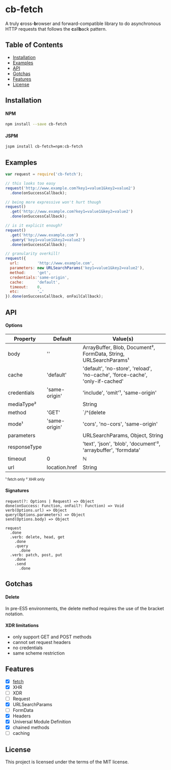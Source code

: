 # cb-fetch

A truly **c**ross-**b**rowser and forward-compatible library to do asynchronous HTTP requests that follows the **c**all**b**ack pattern.

## Table of Contents
  - [Installation](#installation)
  - [Examples](#examples)
  - [API](#api)
  - [Gotchas](#gotchas)
  - [Features](#features)
  - [License](#license)

## Installation
#### NPM
```sh
npm install --save cb-fetch
```
#### JSPM
```sh
jspm install cb-fetch=npm:cb-fetch
```
## Examples
```js
var request = require('cb-fetch');

// this looks too easy
request('http://www.example.com?key1=value1&key2=value2')
  .done(onSuccessCallback);

// being more expressive won't hurt though
request()
  .get('http://www.example.com?key1=value1&key2=value2')
  .done(onSuccessCallback);

// is it explicit enough?
request()
  .get('http://www.example.com')
  .query('key1=value1&key2=value2')
  .done(onSuccessCallback);

// granularity overkill!
request({
  url:        'http://www.example.com',
  parameters: new URLSearchParams('key1=value1&key2=value2'),
  method:     'get',
  credentials:'same-origin',
  cache:      'default',
  timeout:    0,
  etc:        '…'
}).done(onSuccessCallback, onFailCallback);
```
## API
#### Options
Property | Default | Value(s)
---------| ------- | --------
body         | ''            | ArrayBuffer, Blob, Document², FormData, String, URLSearchParams¹
cache        | 'default'     | 'default', 'no-store', 'reload', 'no-cache', 'force-cache', 'only-if-cached' 
credentials  | 'same-origin' | 'include', 'omit'¹, 'same-origin'
mediaType²   |               | String
method       | 'GET'         | `/^(delete|get|head|patch|post|put)$/i`
mode¹        | 'same-origin' | 'cors', 'no-cors', 'same-origin'
parameters   |               | URLSearchParams, Object, String
responseType |               | 'text', 'json', 'blob', 'document'², 'arraybuffer', 'formdata'
timeout      | 0             | ℕ
url          | location.href | String

<sup>¹ fetch only
² XHR only</sup>
#### Signatures
```
request(?: Options | Request) => Object
done(onSuccess: Function, onFail?: Function) => Void
verb(Options.url) => Object
query(Options.parameters) => Object
send(Options.body) => Object

request
  .done
  .verb: delete, head, get
    .done
    .query
      .done
  .verb: patch, post, put
    .done
    .send
      .done
```
## Gotchas
#### Delete
In pre-ES5 environments, the delete method requires the use of the bracket notation.
#### XDR limitations
- only support GET and POST methods
- cannot set request headers
- no credentials
- same scheme restriction

## Features
- [x] [fetch](https://fetch.spec.whatwg.org/#fetch-method)
- [x] XHR
- [ ] XDR
- [ ] Request
- [x] URLSearchParams
- [ ] FormData
- [x] Headers
- [x] Universal Module Definition
- [x] chained methods
- [ ] caching

## License
This project is licensed under the terms of the MIT license.
